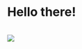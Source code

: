<div allign = "center">
    <h1>Hello there!</h1>
    <br>
    <img src = "assets/kenobi.gif">
</div>